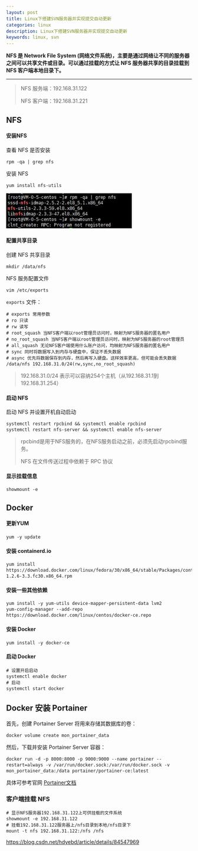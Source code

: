 ```yaml
---
layout: post
title: Linux下搭建SVN服务器并实现提交自动更新
categories: linux
description: Linux下搭建SVN服务器并实现提交自动更新
keywords: linux, svn
---
```




**NFS 是 Network File System (网络文件系统)，主要是通过网络让不同的服务器之间可以共享文件或目录。可以通过挂载的方式让 NFS 服务器共享的目录挂载到 NFS 客户端本地目录下。**

------



> NFS 服务端：192.168.31.122
>
> NFS 客户端：192.168.31.221



## NFS



#### 安装NFS

查看 NFS 是否安装

```shell
rpm -qa | grep nfs
```

安装 NFS

```shell
yum install nfs-utils
```

<img src="/images/posts/linux/linux_nfs_step1.jpg"  />



#### 配置共享目录

创建 NFS 共享目录

```shell
mkdir /data/nfs
```

NFS 服务配置文件

```shell
vim /etc/exports
```

`exports` 文件：

```shell
# exports 常用参数
# ro 只读
# rw 读写
# root_squash 当NFS客户端以root管理员访问时，映射为NFS服务器的匿名用户
# no_root_squash 当NFS客户端以root管理员访问时，映射为NFS服务器的root管理员
# all_squash 无论NFS客户端使用什么账户访问，均映射为NFS服务器的匿名用户
# sync 同时将数据写入到内存与硬盘中，保证不丢失数据
# async 优先将数据保存到内存，然后再写入硬盘。这样效率更高，但可能会丢失数据
/data/nfs 192.168.31.0/24(rw,sync,no_root_squash)
```

> 192.168.31.0/24 表示可以容纳254个主机（从192.168.31.1到192.168.31.254）



#### 启动 NFS

启动 NFS 并设置开机自动启动

```shell
systemctl restart rpcbind && systemctl enable rpcbind
systemctl restart nfs-server && systemctl enable nfs-server
```

> rpcbind是用于NFS服务的，在NFS服务启动之前，必须先启动rpcbind服务。
>
> NFS 在文件传送过程中依赖于 RPC 协议



#### 显示挂载信息

```shell
showmount -e
```













## Docker



#### 更新YUM

```shell
yum -y update
```



#### 安装 containerd.io

```shell
yum install https://download.docker.com/linux/fedora/30/x86_64/stable/Packages/containerd.io-1.2.6-3.3.fc30.x86_64.rpm
```



#### 安装一些其他依赖

```shell
yum install -y yum-utils device-mapper-persistent-data lvm2
yum-config-manager --add-repo https://download.docker.com/linux/centos/docker-ce.repo
```



#### 安装 Docker

```shell
yum install -y docker-ce 
```



#### 启动 Docker

```shell
# 设置开启启动
systemctl enable docker
# 启动
systemctl start docker
```











## Docker 安装 Portainer



首先，创建 Portainer Server 将用来存储其数据库的卷：

```shell
docker volume create mon_portainer_data
```



然后，下载并安装 Portainer Server 容器：

```shell
docker run -d -p 8000:8000 -p 9000:9000 --name portainer --restart=always -v /var/run/docker.sock:/var/run/docker.sock -v mon_portainer_data:/data portainer/portainer-ce:latest
```



具体可参考官网 [Portainer文档](https://docs.portainer.io/start/install-ce/server/docker/linux)









### 客户端挂载 NFS

```shell
# 显示NFS服务器192.168.31.122上可供挂载的文件系统
showmount -e 192.168.31.122
# 挂载192.168.31.122服务器上/nfs目录到本地/nfs目录下
mount -t nfs 192.168.31.122:/nfs /nfs
```

https://blog.csdn.net/hdyebd/article/details/84547969
